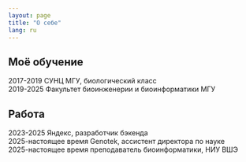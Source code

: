 ```yaml
---
layout: page
title: "О себе"
lang: ru
---
```


## Моё обучение
2017-2019 СУНЦ МГУ, биологический класс  
2019-2025 Факультет биоинженерии и биоинформатики МГУ

## Работа
2023-2025 Яндекс, разработчик бэкенда  
2025-настоящее время Genotek, ассистент директора по науке  
2025-настоящее время преподаватель биоинформатики, НИУ ВШЭ
